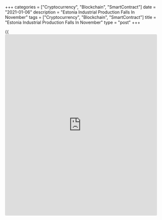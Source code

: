 +++
categories = ["Cryptocurrency", "Blockchain", "SmartContract"]
date = "2021-01-06"
description = "Estonia Industrial Production Falls In November"
tags = ["Cryptocurrency", "Blockchain", "SmartContract"]
title = "Estonia Industrial Production Falls In November"
type = "post"
+++

{{<iframe id="large-banner" src="https://www.bounty.group/#slide=27.0" width="100%" height="600" scrolling="no" style="border: 0px solid rgb(216, 221, 230); border-radius: 3px;">}}

Estonia's industrial production declined in November, data from
Statistics Estonia showed on Wednesday.

Industrial production rose a working-day adjusted 2.0 percent year-on-
year in November.

"Among the activities with the largest shares, there was a decrease in
production in the manufacture of fabricated metal products, electrical
equipment and food products," Helle Bunder, analyst at Statistics
Estonia, said.

Manufacturing output decreased 1.0 percent annually in November.

Among the other sub sectors, production in energy declined by 12.0
percent, while those of mining gained 2.0 percent.

On a monthly basis, industrial production fell a seasonally and working-
day adjusted 1.0 percent in November.

For comments and feedback [contact](https://www.playgroundfx.com/contact/): editorial@rtt[news](https://www.letsplayfx.com/blog/forex-news-website/).com

[Economic News][1]

 **What parts of the world are seeing the best (and worst) economic
performances lately? Click[here][2] to check out our [Econ Scorecard][2]
and find out! See up-to-the-moment [ranking](https://www.playgroundfx.com/blog/crypto-exchange-ranking/)s for the best and worst
performers in [GDP][3], [unemployment rate][4], [inflation][5] and much
more.**

   1. www.rtt[news](https://www.letsplayfx.com/blog/forex-news-website/).com/Content/EconomicNews.aspx
   2. www.rtt[news](https://www.letsplayfx.com/blog/forex-news-website/).com/economic-scorecard/world-rank/retail-sales/highest-performance.aspx
   3. www.rtt[news](https://www.letsplayfx.com/blog/forex-news-website/).com/economic-scorecard/world-rank/GDP/highest-performance.aspx
   4. www.rtt[news](https://www.letsplayfx.com/blog/forex-news-website/).com/economic-scorecard/world-rank/unemployment-rate/lowest-performance.aspx
   5. www.rtt[news](https://www.letsplayfx.com/blog/forex-news-website/).com/economic-scorecard/world-rank/CPI/highest-performance.aspx